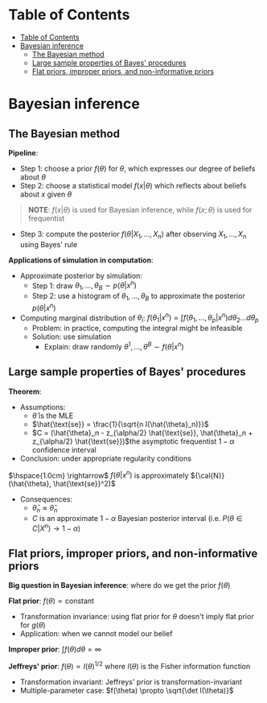 <!-- TOC titleSize:1 tabSpaces:2 depthFrom:1 depthTo:6 withLinks:1 updateOnSave:1 orderedList:0 skip:0 title:1 charForUnorderedList:* -->
# Table of Contents
- [Table of Contents](#table-of-contents)
- [Bayesian inference](#bayesian-inference)
  - [The Bayesian method](#the-bayesian-method)
  - [Large sample properties of Bayes' procedures](#large-sample-properties-of-bayes-procedures)
  - [Flat priors, improper priors, and non-informative priors](#flat-priors-improper-priors-and-non-informative-priors)
<!-- /TOC -->

# Bayesian inference
## The Bayesian method
**Pipeline**:
* Step 1: choose a prior $f(\theta)$ for $\theta$, which expresses our degree of beliefs about $\theta$
* Step 2: choose a statistical model $f(x|\theta)$ which reflects about beliefs about $x$ given $\theta$

>**NOTE**: $f(x|\theta)$ is used for Bayesian inference, while $f(x; \theta)$ is used for frequentist

* Step 3: compute the posterior $f(\theta|X_1, ..., X_n)$ after observing $X_1, ..., X_n$ using Bayes' rule

**Applications of simulation in computation**:
* Approximate posterior by simulation:
    * Step 1: draw $\theta_1, ..., \theta_B \sim p(\theta|x^n)$
    * Step 2: use a histogram of $\theta_1, ..., \theta_B$ to approximate the posterior $p(\theta|x^n)$
* Computing marginal distribution of $\theta_i$: $f(\theta_1|x^n) = \int f(\theta_1, ..., \theta_p|x^n) d\theta_2 ... d\theta_p$
    * Problem: in practice, computing the integral might be infeasible
    * Solution: use simulation
        * Explain: draw randomly $\theta^1, ..., \theta^B \sim f(\theta|x^n)$

## Large sample properties of Bayes' procedures
**Theorem**:
* Assumptions:
    * $\hat{\theta}$ is the MLE
    * $\hat{\text{se}} = \frac{1}{\sqrt{n I(\hat{\theta}_n)}}$
    * $C = (\hat{\theta}_n - z_{\alpha/2} \hat{\text{se}}, \hat{\theta}_n + z_{\alpha/2} \hat{\text{se}})$the asymptotic frequentist $1-\alpha$ confidence interval
* Conclusion: under appropriate regularity conditions

$\hspace{1.0cm} \rightarrow$ $f(\theta|x^n)$ is approximately ${\cal{N}}(\hat{\theta}, \hat{\text{se}}^2)$
* Consequences:
    * $\bar{\theta}_n \approx \hat{\theta}_n$
    * $C$ is an approximate $1-\alpha$ Bayesian posterior interval (i.e. $P(\theta \in C|X^n) \to 1-\alpha$)

## Flat priors, improper priors, and non-informative priors
**Big question in Bayesian inference**: where do we get the prior $f(\theta)$

**Flat prior**: $f(\theta) \propto \text{constant}$
* Transformation invariance: using flat prior for $\theta$ doesn't imply flat prior for $g(\theta)$ 
* Application: when we cannot model our belief

**Improper prior**: $\int f(\theta) d\theta = \infty$

**Jeffreys' prior**: $f(\theta) \propto I(\theta)^{1/2}$ where $I(\theta)$ is the Fisher information function
* Transformation invariant: Jeffreys' prior is transformation-invariant
* Multiple-parameter case: $f(\theta) \propto \sqrt{\det I(\theta)}$